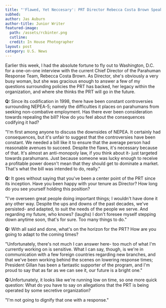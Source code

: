 ```yaml
---
title: "'Flawed, Yet Neccesary': PRT Director Rebecca Costa Brown Speaks on Controversial Parahuman Anti-Trust Laws"
subhed: 
author: Jas Auburn
author-title: Junior Writer
featured-image: 
  path: /assets/rcbinter.png
  cutline: 
  credit: In House Photographer
layout: post
category: U.S. News
---
```


<p class="article">Earlier this week, I had the absolute fortune to fly out to Washington, D.C. for a one-on-one interview with the current Chief Director of the Parahuman Response Team, Rebecca Costa Brown. As Director, she's obviously a very busy woman, but she was gracious enough to answer a few of my questions surrounding policies the PRT has backed, her legacy within the organization, and where she thinks the PRT will go in the future.</p>

<p class="question"><b>Q:</b> Since its codification in 1998, there have been constant controversies surrounding NEPEA-5; namely the difficulties it places on parahumans from seeking non-combative employment. Has there ever been consideration towards repealing the bill? How do you feel about the consequences codifying it had?</p>


<p class="answer">"I'm first among anyone to discuss the downsides of NEPEA. It certainly had consequences, but it's unfair to suggest that the controversies have been constant. We needed a bill like it to ensure that the average person had reasonable avenues to succeed. Despite the flaws, it's necessary because of that. It's almost an anti-monopoly law, if you think about it- just targeted towards parahumans. Just because someone was lucky enough to receive a profitable power doesn't mean that they should get to dominate a market. That's what the bill was intended to do, really."</p>


<p class="question"><b>Q:</b> It goes without saying that you've been a center point of the PRT since its inception. Have you been happy with your tenure as Director? How long do you see yourself holding this position?</p>


<p class="answer">"I've overseen great people doing important things; I wouldn't have done it any other way. Despite the ups and downs of the past decades, we've persisted- and adapted, to suit the needs of the people we serve. And regarding my future, who knows? (laughs) I don't foresee myself stepping down anytime soon, that's for sure. Too many things to do."</p>


<p class="question"><b>Q:</b> With all said and done, what's on the horizon for the PRT? How are you going to adapt to the coming times?</p>


<p class="answer">"Unfortunately, there's not much I can answer here- too much of what I'm currently working on is sensitive. What I can say, though, is we're in communication with a few foreign countries regarding new branches, and that we've been working behind the scenes on lowering response times; President Gillan has been a fantastic supporter of the program, and I'm proud to say that as far as we can see it, our future is a bright one."</p>


<p class="question"><b>Q:</b>Unfortunately, it looks like we're running low on time, so one more quick question: What do you have to say on allegations that the PRT is being operated by some secretive organization?</p>


<p class="answer">"I'm not going to dignify that one with a response."</p>
